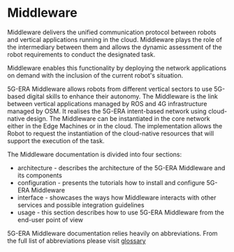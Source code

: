 # Middleware

Middleware delivers the unified communication protocol between robots and vertical applications running in the cloud. Middleware plays the role of the intermediary between them and allows the dynamic assessment of the robot requirements to conduct the designated task. 

Middleware enables this functionality by deploying the network applications on demand with the inclusion of the current robot's situation.

5G-ERA Middleware allows robots from different vertical sectors to use 5G-based digital
skills to enhance their autonomy. The Middleware is the link between vertical applications
managed by ROS and 4G infrastructure managed by OSM. It realises the 5G-ERA intent-based network using cloud-native design. The Middleware can be instantiated in the core
network either in the Edge Machines or in the cloud. The implementation allows the Robot to
request the instantiation of the cloud-native resources that will support the execution of the
task.

The Middleware documentation is divided into four sections:
* architecture - describes the architecture of the 5G-ERA Middleware and its components
* configuration - presents the tutorials how to install and configure 5G-ERA Middleware
* interface - showcases the ways how Middleware interacts with other services and possible integration guidelines
* usage - this section describes how to use 5G-ERA Middleware from the end-user point of view

5G-ERA Middleware documentation relies heavily on abbreviations. From the full list of abbreviations please visit [glossary](./glosary.md)
